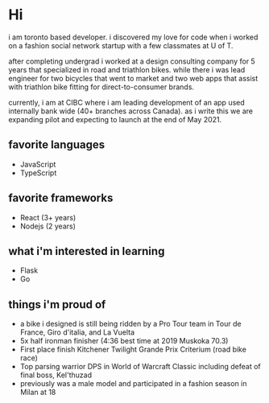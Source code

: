 # Hi

i am toronto based developer. i discovered my love for code when i worked on a fashion social network startup with a few classmates at U of T.

after completing undergrad i worked at a design consulting company for 5 years that specialized in road and triathlon bikes. while there i was lead engineer for two bicycles that went to market and two web apps that assist with triathlon bike fitting for direct-to-consumer brands.

currently, i am at CIBC where i am leading development of an app used internally bank wide (40+ branches across Canada). as i write this we are expanding pilot and expecting to launch at the end of May 2021.

## favorite languages

- JavaScript
- TypeScript

## favorite frameworks

- React (3+ years)
- Nodejs (2 years)

## what i'm interested in learning

- Flask
- Go

## things i'm proud of

- a bike i designed is still being ridden by a Pro Tour team in Tour de France, Giro d'italia, and La Vuelta
- 5x half ironman finisher (4:36 best time at 2019 Muskoka 70.3)
- First place finish Kitchener Twilight Grande Prix Criterium (road bike race)
- Top parsing warrior DPS in World of Warcraft Classic including defeat of final boss, Kel'thuzad
- previously was a male model and participated in a fashion season in Milan at 18
